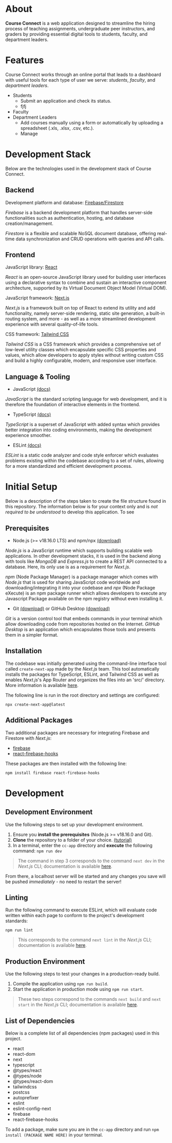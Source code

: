 # About
**Course Connect** is a web application designed to streamline the hiring process of teaching assignments, undergraduate peer instructors, and graders by providing essential digital tools to students, faculty, and department leaders.

# Features
Course Connect works through an online portal that leads to a dashboard with useful tools for each type of user we serve: *students*, *faculty*, and *department leaders*.
- Students
    - Submit an application and check its status.
    - fjfj
- Faculty
- Department Leaders
  - Add courses manually using a form or automatically by uploading a spreadsheet (.xls, .xlsx, .csv, etc.).
  - Manage 


# Development Stack
Below are the technologies used in the development stack of Course Connect.

## **Backend**
Development platform and database: <a href="https://firebase.google.com/">Firebase/Firestore</a>

*Firebase* is a backend development platform that handles server-side functionalities such as authentication, hosting, and database creation/management.

*Firestore* is a flexible and scalable NoSQL document database, offering real-time data synchronization and CRUD operations with queries and API calls.

## **Frontend**
JavaScript library: <a href="https://react.dev/">React</a>

*React* is an open-source JavaScript library used for building user interfaces using a declarative syntax to combine and sustain an interactive component architecture, supported by its Virtual Document Object Model (Virtual DOM).

JavaScript framework: <a href="https://nextjs.org/">Next.js</a>

*Next.js* is a framework built on top of React to extend its utility and add functionality, namely server-side rendering, static site generation, a built-in routing system, and more - as well as a more streamlined development experience with several quality-of-life tools.

CSS framework: <a href="https://tailwindcss.com/">Tailwind CSS</a>

*Tailwind CSS* is a CSS framework which provides a comprehensive set of low-level utility classes which encapsulate specific CSS properties and values, which allow developers to apply styles without writing custom CSS and build a highly configurable, modern, and responsive user interface.

## **Language & Tooling**
- JavaScript <a href="https://javascript.info/">(docs)</a>

*JavaScript* is the standard scripting language for web development, and it is therefore the foundation of interactive elements in the frontend.

- TypeScript <a href="https://www.typescriptlang.org/">(docs)</a>

*TypeScript* is a superset of JavaScript with added syntax which provides better integration into coding environments, making the development experience smoother.

- ESLint <a href="https://eslint.org/">(docs)</a>

*ESLint* is a static code analyzer and code style enforcer which evaluates problems existing within the codebase according to a set of rules, allowing for a more standardized and efficient development process.

# Initial Setup

Below is a description of the steps taken to create the file structure found in this repository. The information below is for your context only and is *not required to be understood* to develop this application. To see 

## Prerequisites
- Node.js (>= v18.16.0 LTS) and npm/npx <a href="https://nodejs.org/en">(download)</a>

*Node.js* is a JavaScript runtime which supports building scalable web applications. In other development stacks, it is used in the backend along with tools like *MongoDB* and *Express.js* to create a REST API connected to a database. Here, its only use is as a requirement for *Next.js*.

*npm* (Node Package Manager) is a package manager which comes with *Node.js* that is used for sharing JavaScript code worldwide and downloading/integrating it into your codebase and *npx* (Node Package eXecute) is an npm package runner which allows developers to execute any Javascript Package available on the npm registry without even installing it.

- Git <a href="https://git-scm.com/downloads">(download)</a> or GitHub Desktop <a href="https://desktop.github.com/">(download)</a>

*Git* is a version control tool that embeds commands in your terminal which allow downloading code from repositories hosted on the Internet. *GitHub Desktop* is an application which encapsulates those tools and presents them in a simpler format.

## Installation
The codebase was initially generated using the command-line interface tool called `create-next-app` made by the *Next.js* team. This tool automatically installs the packages for TypeScript, ESLint, and Tailwind CSS as well as enables *Next.js*'s  App Router and organizes the files into an 'src/' directory. More information is available <a href="https://nextjs.org/docs/getting-started/installation">here</a>.

The following line is run in the root directory and settings are configured:

`npx create-next-app@latest`

## Additional Packages
Two additional packages are necessary for integrating Firebase and Firestore with *Next.js*:
- <a href="https://firebase.google.com/docs/web/setup">firebase</a>
- <a href="https://www.npmjs.com/package/react-firebase-hooks">react-firebase-hooks</a>

These packages are then installed with the following line:

`npm install firebase react-firebase-hooks`

# Development

## Development Environment
Use the following steps to set up your development environment.

1. Ensure you **install the prerequisites** (Node.js >= v18.16.0 and Git).
2. **Clone** the repository to a folder of your choice. <a href="https://docs.github.com/en/repositories/creating-and-managing-repositories/cloning-a-repository"> (tutorial) </a>
3. In a terminal, enter the `cc-app` directory and **execute** the following command:  `npm run dev`

> The command in step 3 corresponds to the command `next dev` in the *Next.js* CLI; documentation is available <a href="https://nextjs.org/docs/app/api-reference/next-cli#development">here</a>.

From there, a localhost server will be started and any changes you save will be pushed *immediately* - no need to restart the server!

## Linting
Run the following command to execute ESLint, which will evaluate code written within each page to conform to the project's development standards:

`npm run lint`

> This corresponds to the command `next lint` in the *Next.js* CLI; documentation is available <a href="https://nextjs.org/docs/app/api-reference/next-cli#development">here</a>.

## Production Environment
Use the following steps to test your changes in a production-ready build.

1. Compile the application using `npm run build`.
2. Start the application in production mode using `npm run start`.

> These two steps correspond to the commands `next build` and `next start` in the *Next.js* CLI; documentation is available <a href="https://nextjs.org/docs/app/api-reference/next-cli">here</a>.

## List of Dependencies
Below is a complete list of all dependencies (npm packages) used in this project.
- react
- react-dom
- next
- typescript
- @types/react
- @types/node
- @types/react-dom
- tailwindcss
- postcss
- autoprefixer
- eslint
- eslint-config-next
- firebase
- react-firebase-hooks

To add a package, make sure you are in the `cc-app` directory and run `npm install (PACKAGE NAME HERE)` in your terminal.